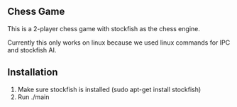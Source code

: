 ## Chess Game
This is a 2-player chess game with stockfish as the chess engine.

Currently this only works on linux because we used linux commands for IPC and stockfish AI.

## Installation
1. Make sure stockfish is installed (sudo apt-get install stockfish)
2. Run ./main